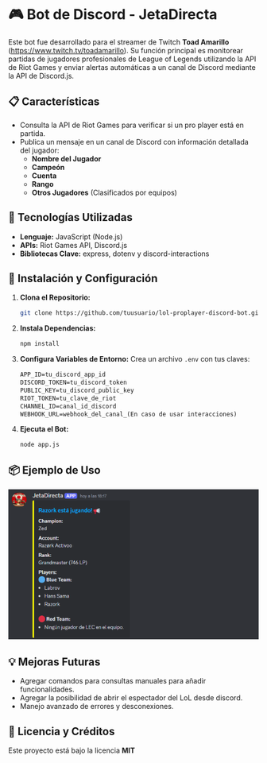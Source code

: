 # 🎮 Bot de Discord - JetaDirecta

Este bot fue desarrollado para el streamer de Twitch **Toad Amarillo** (https://www.twitch.tv/toadamarillo). Su función principal es monitorear partidas de jugadores profesionales de League of Legends utilizando la API de Riot Games y enviar alertas automáticas a un canal de Discord mediante la API de Discord.js.

## 📋 Características

- Consulta la API de Riot Games para verificar si un pro player está en partida.
- Publica un mensaje en un canal de Discord con información detallada del jugador:
  - **Nombre del Jugador**
  - **Campeón**
  - **Cuenta**
  - **Rango**
  - **Otros Jugadores** (Clasificados por equipos)

## 🔧 Tecnologías Utilizadas

- **Lenguaje:** JavaScript (Node.js)
- **APIs:** Riot Games API, Discord.js
- **Bibliotecas Clave:** express, dotenv y discord-interactions

## 🚀 Instalación y Configuración

1. **Clona el Repositorio:**
   ```bash
   git clone https://github.com/tuusuario/lol-proplayer-discord-bot.git
   ```
2. **Instala Dependencias:**
   ```bash
   npm install
   ```
3. **Configura Variables de Entorno:**
   Crea un archivo `.env` con tus claves:
   ```env
   APP_ID=tu_discord_app_id
   DISCORD_TOKEN=tu_discord_token
   PUBLIC_KEY=tu_discord_public_key
   RIOT_TOKEN=tu_clave_de_riot
   CHANNEL_ID=canal_id_discord
   WEBHOOK_URL=webhook_del_canal_(En caso de usar interacciones)
   ```
4. **Ejecuta el Bot:**
   ```bash
   node app.js
   ```

## 📦 Ejemplo de Uso
![Ejemplo de Alerta del Bot](./assets/bot_alerts.png)

## 💡 Mejoras Futuras

- Agregar comandos para consultas manuales para añadir funcionalidades.
- Agregar la posibilidad de abrir el espectador del LoL desde discord.
- Manejo avanzado de errores y desconexiones.

## 📜 Licencia y Créditos

Este proyecto está bajo la licencia **MIT**